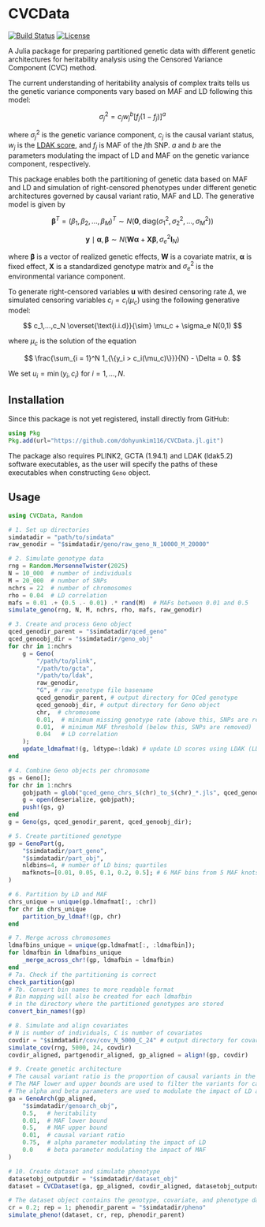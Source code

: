 # CVCData

[![Build Status](https://github.com/dohyunkim116/CVCData.jl/actions/workflows/CI.yml/badge.svg)](https://github.com/dohyunkim116/CVCData.jl/actions/workflows/CI.yml)
[![License](https://img.shields.io/badge/license-MIT-blue.svg)](https://opensource.org/licenses/MIT)
<!-- [![Coverage Status](https://coveralls.io/repos/github/dohyunkim116/CVCData.jl/badge.svg?branch=main)](https://coveralls.io/github/dohyunkim116/CVCData.jl?branch=main)
[![Documentation Status](https://readthedocs.org/projects/cvcdata/badge/?version=latest)](https://cvcdata.readthedocs.io/en/latest/?badge=latest) -->

A Julia package for preparing partitioned genetic data with different genetic architectures for heritability analysis using the Censored Variance Component (CVC) method.

The current understanding of heritability analysis of complex traits tells us the genetic variance components vary based on MAF and LD following this model:

$$
\sigma_j^2 = c_jw_j^b[f_j(1-f_j)]^a
$$

where $\sigma_j^2$ is the genetic variance component, $c_j$ is the causal variant status, $w_j$ is the [LDAK score](https://dougspeed.com/calculate-weightings/), and $f_j$ is MAF of the $j$th SNP. $a$ and $b$ are the parameters modulating the impact of LD and MAF on the genetic variance component, respectively.


 This package enables both the partitioning of genetic data based on MAF and LD and simulation of right-censored phenotypes under different genetic architectures governed by causal variant ratio, MAF and LD. The generative model is given by

$$
\mathbf{\beta}^T = (\beta_1,\beta_2,...,\beta_M)^T \sim N(\mathbf{0},\mathrm{diag}(\sigma_1^2,\sigma_2^2,...,\sigma^2_M))
$$

$$
\mathbf{y}\mid \mathbf{\alpha}, \mathbf{\beta} \sim N(\mathbf{W}\mathbf{\alpha} + \mathbf{X}\mathbf{\beta}, \sigma_e^2\mathbf{I}_N)
$$

where $\mathbf{\beta}$ is a vector of realized genetic effects, $\mathbf{W}$ is a covariate matrix, $\mathbf{\alpha}$ is fixed effect, $\mathbf{X}$ is a standardized genotype matrix and $\sigma_e^2$ is the environmental variance component.

To generate right-censored variables $\mathbf{u}$ with desired censoring rate $\Delta$, we simulated censoring variables $c_i = c_i(\mu_c)$ using the following generative model:

$$
        c_1,...,c_N \overset{\text{i.i.d}}{\sim}  \mu_c + \sigma_e N(0,1)
$$ 

where $\mu_c$ is the solution of the equation

$$
            \frac{\sum_{i = 1}^N 1_{\{y_i > c_i(\mu_c)\}}}{N}  - \Delta = 0.
$$ 

We set $u_i = \min(y_i, c_i)$ for $i = 1,...,N$.


## Installation

Since this package is not yet registered, install directly from GitHub:

```julia
using Pkg
Pkg.add(url="https://github.com/dohyunkim116/CVCData.jl.git")
```

The package also requires PLINK2, GCTA (1.94.1) and LDAK (ldak5.2) software executables, as the user will specify the paths of these executables when constructing `Geno` object.

## Usage

```julia
using CVCData, Random

# 1. Set up directories
simdatadir = "path/to/simdata"
raw_genodir = "$simdatadir/geno/raw_geno_N_10000_M_20000"

# 2. Simulate genotype data
rng = Random.MersenneTwister(2025)
N = 10_000  # number of individuals
M = 20_000  # number of SNPs
nchrs = 22  # number of chromosomes
rho = 0.04  # LD correlation
mafs = 0.01 .+ (0.5 .- 0.01) .* rand(M)  # MAFs between 0.01 and 0.5
simulate_geno(rng, N, M, nchrs, rho, mafs, raw_genodir)

# 3. Create and process Geno object
qced_genodir_parent = "$simdatadir/qced_geno"
qced_genoobj_dir = "$simdatadir/geno_obj"
for chr in 1:nchrs
    g = Geno(
        "/path/to/plink", 
        "/path/to/gcta", 
        "/path/to/ldak", 
        raw_genodir, 
        "G", # raw genotype file basename
        qced_genodir_parent, # output directory for QCed genotype
        qced_genoobj_dir, # output directory for Geno object
        chr,  # chromosome
        0.01,  # minimum missing genotype rate (above this, SNPs are removed)
        0.01,  # minimum MAF threshold (below this, SNPs are removed)
        0.04   # LD correlation
    );
    update_ldmafmat!(g, ldtype=:ldak) # update LD scores using LDAK (LDAK scores)
end

# 4. Combine Geno objects per chromosome
gs = Geno[];
for chr in 1:nchrs
    gobjpath = glob("qced_geno_chrs_$(chr)_to_$(chr)_*.jls", qced_genoobj_dir)[]
    g = open(deserialize, gobjpath);
    push!(gs, g)
end
g = Geno(gs, qced_genodir_parent, qced_genoobj_dir);

# 5. Create partitioned genotype
gp = GenoPart(g, 
    "$simdatadir/part_geno",
    "$simdatadir/part_obj",
    nldbins=4, # number of LD bins; quartiles
    mafknots=[0.01, 0.05, 0.1, 0.2, 0.5]; # 6 MAF bins from 5 MAF knots
)

# 6. Partition by LD and MAF
chrs_unique = unique(gp.ldmafmat[:, :chr])
for chr in chrs_unique
    partition_by_ldmaf!(gp, chr)
end

# 7. Merge across chromosomes
ldmafbins_unique = unique(gp.ldmafmat[:, :ldmafbin]);
for ldmafbin in ldmafbins_unique
    _merge_across_chr!(gp, ldmafbin = ldmafbin)
end
# 7a. Check if the partitioning is correct
check_partition(gp)
# 7b. Convert bin names to more readable format
# Bin mapping will also be created for each ldmafbin 
# in the directory where the partitioned genotypes are stored
convert_bin_names!(gp) 

# 8. Simulate and align covariates
# N is number of individuals, C is number of covariates
covdir = "$simdatadir/cov/cov_N_5000_C_24" # output directory for covariates
simulate_cov(rng, 5000, 24, covdir)
covdir_aligned, partgenodir_aligned, gp_aligned = align!(gp, covdir)

# 9. Create genetic architecture
# The causal variant ratio is the proportion of causal variants in the total number of variants
# The MAF lower and upper bounds are used to filter the variants for causal variant selection
# The alpha and beta parameters are used to modulate the impact of LD and MAF on the selection of causal variants
ga = GenoArch(gp_aligned, 
    "$simdatadir/genoarch_obj", 
    0.5,   # heritability
    0.01,  # MAF lower bound
    0.5,   # MAF upper bound
    0.01,  # causal variant ratio
    0.75,  # alpha parameter modulating the impact of LD
    0.0    # beta parameter modulating the impact of MAF
) 

# 10. Create dataset and simulate phenotype
datasetobj_outputdir = "$simdatadir/dataset_obj"
dataset = CVCDataset(ga, gp_aligned, covdir_aligned, datasetobj_outputdir)

# The dataset object contains the genotype, covariate, and phenotype data.
cr = 0.2; rep = 1; phenodir_parent = "$simdatadir/pheno"
simulate_pheno!(dataset, cr, rep, phenodir_parent)
```